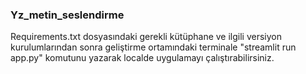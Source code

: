 ### Yz_metin_seslendirme

Requirements.txt dosyasındaki gerekli kütüphane ve ilgili versiyon kurulumlarından sonra geliştirme ortamındaki terminale "streamlit run app.py" komutunu yazarak localde uygulamayı çalıştırabilirsiniz. 

